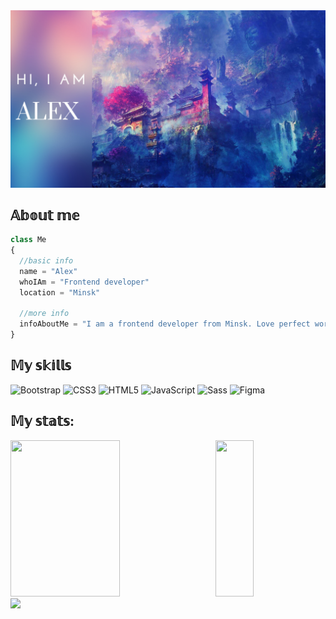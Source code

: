 <img src="https://github.com/exalaolir/exalaolir/blob/main/assets/start_img.png">

## 𝔸𝕓𝕠𝕦𝕥 𝕞𝕖
```js
class Me
{
  //basic info
  name = "Alex"
  whoIAm = "Frontend developer"
  location = "Minsk"

  //more info
  infoAboutMe = "I am a frontend developer from Minsk. Love perfect work and coffee))"
}
```

## 𝕄𝕪 𝕤𝕜𝕚𝕝𝕝𝕤

![Bootstrap](https://img.shields.io/badge/bootstrap-%238511FA.svg?style=for-the-badge&logo=bootstrap&logoColor=white)
![CSS3](https://img.shields.io/badge/css3-%231572B6.svg?style=for-the-badge&logo=css3&logoColor=white)
![HTML5](https://img.shields.io/badge/html5-%23E34F26.svg?style=for-the-badge&logo=html5&logoColor=white)
![JavaScript](https://img.shields.io/badge/javascript-%23323330.svg?style=for-the-badge&logo=javascript&logoColor=%23F7DF1E)
![Sass](https://img.shields.io/badge/Sass-CC6699?style=for-the-badge&logo=sass&logoColor=white)
![Figma](https://img.shields.io/badge/Figma-F24E1E?style=for-the-badge&logo=figma&logoColor=white)

## 𝕄𝕪 𝕤𝕥𝕒𝕥𝕤:
<div>
  <img src="https://github-readme-stats.vercel.app/api?username=exalaolir&show_icons=true&theme=synthwave&include_all_commits=true" width="59%" height="250">
  <img src="https://github-readme-stats.vercel.app/api/top-langs/?username=exalaolir&layout=normal&bg_color=2b213a&hide_title=true&text_color=e2e9ec&langs_count=4" width="35%" height="250" align="right">
</div>
<div>
  <img src="https://github-readme-activity-graph.vercel.app/graph?username=exalaolir&theme=rogue&radius=10&title_color=e2e9ec&color=e2e9ec&bg_color=2b213a">
</div>
